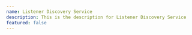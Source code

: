 ```yaml
---
name: Listener Discovery Service
description: This is the description for Listener Discovery Service
featured: false
---
```

